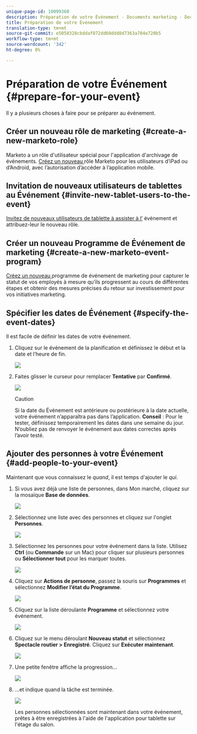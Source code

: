 ```yaml
---
unique-page-id: 10099360
description: Préparation de votre Événement - Documents marketing - Documentation du produit
title: Préparation de votre Événement
translation-type: tm+mt
source-git-commit: e5050328cbddaf072dd60ddd8d7363a704e720b5
workflow-type: tm+mt
source-wordcount: '342'
ht-degree: 0%

---
```



# Préparation de votre Événement {#prepare-for-your-event}

Il y a plusieurs choses à faire pour se préparer au événement.

## Créer un nouveau rôle de marketing {#create-a-new-marketo-role}

Marketo a un rôle d&#39;utilisateur spécial pour l&#39;application d&#39;archivage de événements. [Créez un nouveau ](/help/marketo/product-docs/core-marketo-concepts/mobile-apps/event-check-in/grant-users-access-to-the-check-in-app.md) rôle Marketo pour les utilisateurs d’iPad ou d’Android, avec l’autorisation d’accéder à l’application mobile.

## Invitation de nouveaux utilisateurs de tablettes au Événement {#invite-new-tablet-users-to-the-event}

[Invitez de nouveaux utilisateurs de tablette à assister à l’](/help/marketo/product-docs/core-marketo-concepts/mobile-apps/event-check-in/grant-users-access-to-the-check-in-app.md) événement et attribuez-leur le nouveau rôle.

## Créer un nouveau Programme de Événement de marketing {#create-a-new-marketo-event-program}

[Créez un nouveau ](/help/marketo/product-docs/demand-generation/events/understanding-events/create-a-new-event-program.md) programme de événement de marketing pour capturer le statut de vos employés à mesure qu’ils progressent au cours de différentes étapes et obtenir des mesures précises du retour sur investissement pour vos initiatives marketing.

## Spécifier les dates de Événement {#specify-the-event-dates}

Il est facile de définir les dates de votre événement.

1. Cliquez sur le événement de la planification et définissez le début et la date et l’heure de fin.

   ![](assets/image2016-4-6-15-3a27-3a35.png)

1. Faites glisser le curseur pour remplacer **Tentative** par **Confirmé**.

   ![](assets/image2016-4-6-15-3a30-3a57.png)

   >[!CAUTION]
   >
   >Si la date du Événement est antérieure ou postérieure à la date actuelle, votre événement n’apparaîtra pas dans l’application. **Conseil** : Pour le tester, définissez temporairement les dates dans une semaine du jour. N’oubliez pas de renvoyer le événement aux dates correctes après l’avoir testé.

## Ajouter des personnes à votre Événement {#add-people-to-your-event}

Maintenant que vous connaissez le *quand*, il est temps d&#39;ajouter le *qui*.

1. Si vous avez déjà une liste de personnes, dans Mon marché, cliquez sur la mosaïque **Base de données**.

   ![](assets/db.png)

1. Sélectionnez une liste avec des personnes et cliquez sur l&#39;onglet **Personnes**.

   ![](assets/four.png)

1. Sélectionnez les personnes pour votre événement dans la liste. Utilisez **Ctrl** (ou **Commande** sur un Mac) pour cliquer sur plusieurs personnes ou **Sélectionner tout** pour les marquer toutes.

   ![](assets/five.png)

1. Cliquez sur **Actions de personne**, passez la souris sur **Programmes** et sélectionnez **Modifier l’état du Programme**.

   ![](assets/six.png)

1. Cliquez sur la liste déroulante **Programme** et sélectionnez votre événement.

   ![](assets/seven.png)

1. Cliquez sur le menu déroulant **Nouveau statut** et sélectionnez **Spectacle routier > Enregistré**. Cliquez sur **Exécuter maintenant**.

   ![](assets/eight.png)

1. Une petite fenêtre affiche la progression...

   ![](assets/image2016-4-7-16-3a49-3a7.png)

1. ...et indique quand la tâche est terminée.

   ![](assets/ten.png)

   Les personnes sélectionnées sont maintenant dans votre événement, prêtes à être enregistrées à l&#39;aide de l&#39;application pour tablette sur l&#39;étage du salon.

